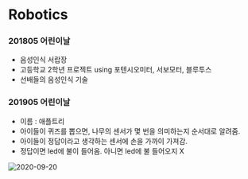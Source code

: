 # Robotics
### 201805 어린이날
- 음성인식 서랍장
- 고등학교 2학년 프로젝트 using 포텐시오미터, 서보모터, 블루투스
- 선배들의 음성인식 기술

### 201905 어린이날
- 이름 : 애플트리
- 아이들이 퀴즈를 뽑으면, 나무의 센서가 몇 번을 의미하는지 순서대로 알려줌.
- 아이들이 정답이라고 생각하는 센서에 손을 가까이 가져감.
- 정답이면 led에 불이 들어옴. 아니면 led에 불 들어오지 X

![2020-09-20](https://user-images.githubusercontent.com/41281681/93686298-49794200-faf0-11ea-8133-8a2174890971.png)
